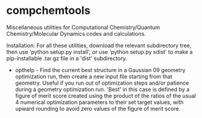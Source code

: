 # compchemtools
Miscellaneous utilities for Computational Chemistry/Quantum Chemistry/Molecular Dynamics codes and calculations.

Installation: For all these utilities, download the relevant subdirectory tree, then use 'python setup.py install', or use 'python setup.py sdist' to make a pip-installable .tar.gz file in a 'dist' subdirectory.

* opthelp - Find the current best structure in a Gaussian 09 geometry optimization run, then create a new input file starting from that geometry. Useful if you run out of optimization steps and/or patience during a geometry optimization run. 'Best' in this case is defined by a figure of merit score created using the product of the ratios of the usual 4 numerical optimization parameters to their set target values, with upward rounding to avoid zero values of the figure of merit score.

